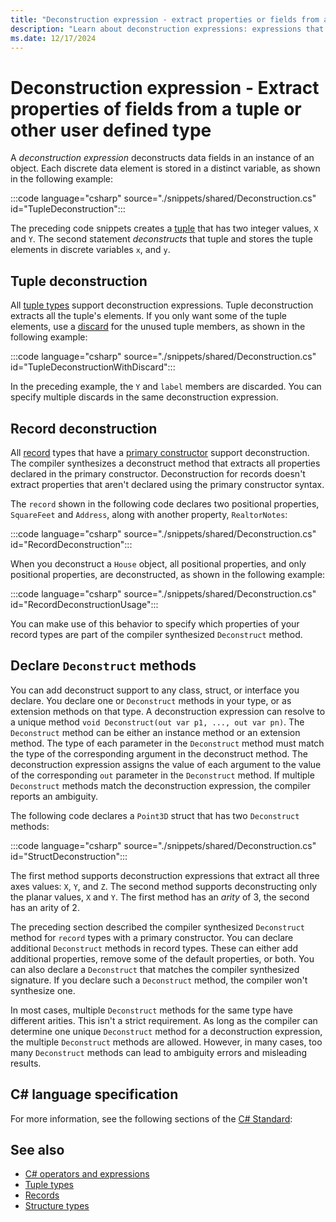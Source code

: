```yaml
---
title: "Deconstruction expression - extract properties or fields from a tuple or other type"
description: "Learn about deconstruction expressions: expressions that extract individual properties or fields from a tuple or user defined type into discrete expressions."
ms.date: 12/17/2024
---
```

# Deconstruction expression - Extract properties of fields from a tuple or other user defined type

A *deconstruction expression* deconstructs data fields in an instance of an object. Each discrete data element is stored in a distinct variable, as shown in the following example:

:::code language="csharp" source="./snippets/shared/Deconstruction.cs" id="TupleDeconstruction":::

The preceding code snippets creates a [tuple](../builtin-types/value-tuples.md) that has two integer values, `X` and `Y`. The second statement *deconstructs* that tuple and stores the tuple elements in discrete variables `x`, and `y`.

## Tuple deconstruction

All [tuple types](../builtin-types/value-tuples.md) support deconstruction expressions. Tuple deconstruction extracts all the tuple's elements. If you only want some of the tuple elements, use a [discard](../tokens/discard.md) for the unused tuple members, as shown in the following example:

:::code language="csharp" source="./snippets/shared/Deconstruction.cs" id="TupleDeconstructionWithDiscard":::

In the preceding example, the `Y` and `label` members are discarded. You can specify multiple discards in the same deconstruction expression.

## Record deconstruction

All [record](../builtin-types/record.md) types that have a [primary constructor](../builtin-types/record.md#positional-syntax-for-property-definition) support deconstruction. The compiler synthesizes a deconstruct method that extracts all properties declared in the primary constructor. Deconstruction for records doesn't extract properties that aren't declared using the primary constructor syntax.

The `record` shown in the following code declares two positional properties, `SquareFeet` and `Address`, along with another property, `RealtorNotes`:

:::code language="csharp" source="./snippets/shared/Deconstruction.cs" id="RecordDeconstruction":::

When you deconstruct a `House` object, all positional properties, and only positional properties, are deconstructed, as shown in the following example:

:::code language="csharp" source="./snippets/shared/Deconstruction.cs" id="RecordDeconstructionUsage":::

You can make use of this behavior to specify which properties of your record types are part of the compiler synthesized `Deconstruct` method.

## Declare `Deconstruct` methods

You can add deconstruct support to any class, struct, or interface you declare. You declare one or `Deconstruct` methods in your type, or as extension methods on that type. A deconstruction expression can resolve to a unique method `void Deconstruct(out var p1, ..., out var pn)`. The `Deconstruct` method can be either an instance method or an extension method. The type of each parameter in the `Deconstruct` method must match the type of the corresponding argument in the deconstruct method. The deconstruction expression assigns the value of each argument to the value of the corresponding `out` parameter in the `Deconstruct` method. If multiple `Deconstruct` methods match the deconstruction expression, the compiler reports an ambiguity.

The following code declares a `Point3D` struct that has two `Deconstruct` methods:

:::code language="csharp" source="./snippets/shared/Deconstruction.cs" id="StructDeconstruction":::

The first method supports deconstruction expressions that extract all three axes values: `X`, `Y`, and `Z`. The second method supports deconstructing only the planar values, `X` and `Y`. The first method has an *arity* of 3, the second has an arity of 2.

The preceding section described the compiler synthesized `Deconstruct` method for `record` types with a primary constructor. You can declare additional `Deconstruct` methods in record types. These can either add additional properties, remove some of the default properties, or both. You can also declare a `Deconstruct` that matches the compiler synthesized signature. If you declare such a `Deconstruct` method, the compiler won't synthesize one.

In most cases, multiple `Deconstruct` methods for the same type have different arities. This isn't a strict requirement. As long as the compiler can determine one unique `Deconstruct` method for a deconstruction expression, the multiple `Deconstruct` methods are allowed. However, in many cases, too many `Deconstruct` methods can lead to ambiguity errors and misleading results.

## C# language specification

For more information, see the following sections of the [C# Standard](~/_csharpstandard/standard/expressions.md#127-deconstruction):

## See also

- [C# operators and expressions](index.md)
- [Tuple types](../builtin-types/value-tuples.md)
- [Records](../builtin-types/record.md)
- [Structure types](../builtin-types/struct.md)
